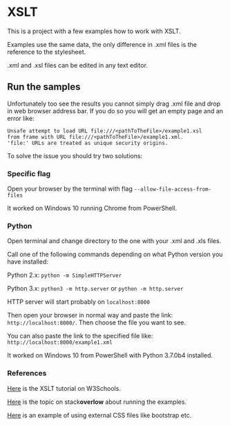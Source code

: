 # XSLT
This is a project with a few examples how to work with XSLT.

Examples use the same data, the only difference in .xml files is the reference to the stylesheet.

.xml and .xsl files can be edited in any text editor. 

## Run the samples
Unfortunately too see the results you cannot simply drag .xml file and drop in web browser address bar. If you do so you will 
get an empty page and an error like:
    
    Unsafe attempt to load URL file:///<pathToTheFile>/example1.xsl 
    from frame with URL file:///<pathToTheFile>/example1.xml. 
    'file:' URLs are treated as unique security origins.
    
To solve the issue you should try two solutions:
### Specific flag
Open your browser by the terminal with flag `--allow-file-access-from-files`

It worked on Windows 10 running Chrome from PowerShell.

### Python
Open terminal and change directory to the one with your .xml and .xls files.

Call one of the following commands depending on what Python version you have installed:

Python 2.x: `python -m SimpleHTTPServer`

Python 3.x: `python3 -m http.server` or `python -m http.server`

HTTP server will start probably on `localhost:8000`

Then open your browser in normal way and paste the link: `http://localhost:8000/`. Then choose the file you want to see.

You can also paste the link to the specified file like: `http://localhost:8000/example1.xml`

It worked on Windows 10 from PowerShell with Python 3.7.0b4 installed.

### References
[Here](https://www.w3schools.com/xml/xsl_intro.asp) is the XSLT tutorial on W3Schools.

[Here](https://stackoverflow.com/questions/3828898/can-chrome-be-made-to-perform-an-xsl-transform-on-a-local-file) 
is the topic on stack**overlow** about running the examples.

[Here](https://cedricvb.be/xml-xslt-to-xhtml-transform/) is an example of using external CSS files like bootstrap etc.
